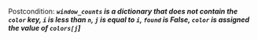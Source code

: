 Postcondition: ***`window_counts` is a dictionary that does not contain the `color` key, `i` is less than `n`, `j` is equal to `i`, `found` is False, `color` is assigned the value of `colors[j`]***